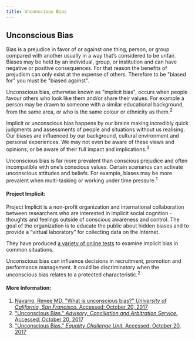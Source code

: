 ```yaml
---
title: Unconscious Bias
---
```


## Unconscious Bias

Bias is a prejudice in favor of or against one thing, person, or group compared with another usually in a way that’s considered to be unfair. Biases may be held by an individual, group, or institution and can have negative or positive consequences. For that reason the benefits of prejudism can only exist at the expense of others. Therefore to be "biased for" you must be "biased against".

Unconscious bias, otherwise known as "implicit bias", occurs when people favour others who look like them and/or share their values. For example a person may be drawn to someone with a similar educational background, from the same area, or who is the same colour or ethnicity as them.<sup>2<sup>

Implicit or unconscious bias happens by our brains making incredibly quick judgments and assessments of people and situations without us realising. Our biases are influenced by our background, cultural environment and personal experiences. We may not even be aware of these views and opinions, or be aware of their full impact and implications.<sup>3</sup>

Unconscious bias is far more prevalent than conscious prejudice and often incompatible with one’s conscious values. Certain scenarios can activate unconscious attitudes and beliefs. For example, biases may be more prevalent when multi-tasking or working under time pressure.<sup>1</sup>

#### Project Implicit:

Project Implicit is a non-profit organization and international collaboration between researchers who are interested in implicit social cognition - thoughts and feelings outside of conscious awareness and control. The goal of the organization is to educate the public about hidden biases and to provide a “virtual laboratory” for collecting data on the Internet.

They have produced [a variety of online tests](https://implicit.harvard.edu/implicit/selectatest.html) to examine implicit bias in common situations. 

Unconscious bias can influence decisions in recruitment, promotion and performance management. It could be discriminatory when the unconscious bias relates to a protected characteristic.<sup>2</sup>

#### More Information:
1. [Navarro, Renee MD. "What is unconscious bias?" *University of California, San Francisco.* Accessed: October 20, 2017](https://diversity.ucsf.edu/resources/unconscious-bias)
2. ["Unconscious Bias." *Advisory, Conciliation and Arbitration Service.* Accessed: October 20, 2017](http://www.acas.org.uk/index.aspx?articleid=5433)
3. ["Unconscious Bias." *Equality Challenge Unit.* Accessed: October 20, 2017](https://www.ecu.ac.uk/guidance-resources/employment-and-careers/staff-recruitment/unconscious-bias/)
